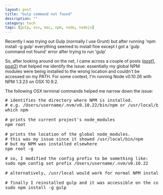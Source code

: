 ```yaml
---
layout: post
title: "Gulp command not found"
description: ""
category: tech
tags: [gulp, osx, mac, npm, node, nodejs]
---
```



Recently I was trying out Gulp (normally I use Grunt) but after running 'npm install -g gulp' everything seemed
 to install fine except I got a 'gulp command not found' error after trying to run 'gulp'

So, after looking around on the net, I came across a couple of posts ([post1](http://webbb.be/blog/command-not-found-node-npm/),
[post2](http://travismaynard.com/writing/getting-started-with-gulp)) that helped me identify the issue: essentially my
global NPM modules were being installed to the wrong location and couldn't be accessed on my PATH. For some context,
I'm running Node v0.10.26 with NPM 1.3.23 on OSX 10.9.2.

The following OSX terminal commands helped me narrow down the issue:

<pre class="prettyprint">
# identifies the directory where NPM is installed.
# e.g. /Users/username/.nvm/v0.10.22/bin/npm or /usr/local/bin/npm
which npm

# prints the current project's node_modules
npm root

# prints the location of the global node_modules.
# this was my issue since it showed /usr/local/bin/npm
# but my NPM was installed elsewhere
npm root -g

# so, I modified the config prefix to be something like:
sudo npm config set prefix /Users/username/.nvm/v0.10.22

# alternatively, /usr/local would work for normal NPM install locations

# finally I reinstalled gulp and it was accessible on the command line. hooray!
sudo npm install -g gulp
</pre>
